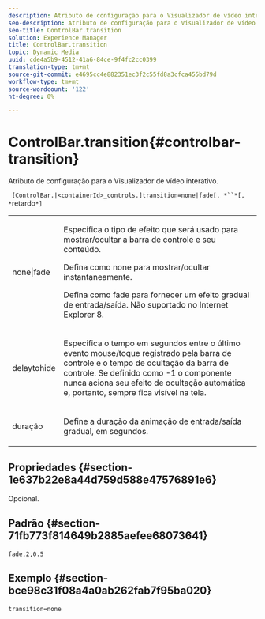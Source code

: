 ```yaml
---
description: Atributo de configuração para o Visualizador de vídeo interativo.
seo-description: Atributo de configuração para o Visualizador de vídeo interativo.
seo-title: ControlBar.transition
solution: Experience Manager
title: ControlBar.transition
topic: Dynamic Media
uuid: cde4a5b9-4512-41a6-84ce-9f4fc2cc0399
translation-type: tm+mt
source-git-commit: e4695cc4e882351ec3f2c55fd8a3cfca455bd79d
workflow-type: tm+mt
source-wordcount: '122'
ht-degree: 0%

---
```



# ControlBar.transition{#controlbar-transition}

Atributo de configuração para o Visualizador de vídeo interativo.

` [ControlBar.|<containerId>_controls.]transition=none|fade[, *``*[, *`retardo`*]`

<table id="table_441553CD34C94A58A9D7CBF772DEDDB6"> 
 <tbody> 
  <tr> 
   <td colname="col1"> <p> <span class="codeph"> none|fade</span> </p> </td> 
   <td colname="col2"> <p> Especifica o tipo de efeito que será usado para mostrar/ocultar a barra de controle e seu conteúdo. </p> <p>Defina como <span class="codeph"> none</span> para mostrar/ocultar instantaneamente. </p> <p>Defina como <span class="codeph"> fade</span> para fornecer um efeito gradual de entrada/saída. Não suportado no Internet Explorer 8. </p> </td> 
  </tr> 
  <tr> 
   <td colname="col1"> <p><span class="codeph"><span class="varname"> delaytohide</span></span> </p> </td> 
   <td colname="col2"> <p> Especifica o tempo em segundos entre o último evento mouse/toque registrado pela barra de controle e o tempo de ocultação da barra de controle. Se definido como <span class="codeph"> -1</span> o componente nunca aciona seu efeito de ocultação automática e, portanto, sempre fica visível na tela. </p> </td> 
  </tr> 
  <tr> 
   <td colname="col1"> <p><span class="codeph"><span class="varname"> duração</span></span> </p> </td> 
   <td colname="col2"> <p> Define a duração da animação de entrada/saída gradual, em segundos. </p> </td> 
  </tr> 
 </tbody> 
</table>

## Propriedades {#section-1e637b22e8a44d759d588e47576891e6}

Opcional.

## Padrão {#section-71fb773f814649b2885aefee68073641}

`fade,2,0.5`

## Exemplo {#section-bce98c31f08a4a0ab262fab7f95ba020}

```
transition=none
```

